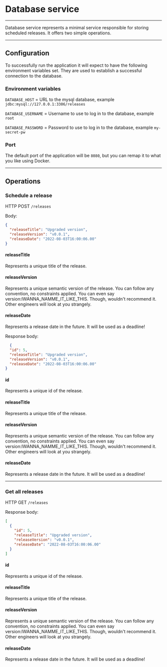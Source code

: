 # Database service

---

Database service represents a minimal service responsible for storing scheduled releases.
It offers two simple operations.

---

## Configuration

To successfully run the application it will expect to have the following
environment variables set. They are used to establish a successful connection to the database.

### Environment variables

`DATABASE_HOST` = URL to the mysql database, example `jdbc:mysql://127.0.0.1:3306/releases`

`DATABASE_USERNAME` = Username to use to log in to the database, example `root`

`DATABASE_PASSWORD` = Password to use to log in to the database, example `my-secret-pw`

### Port

The default port of the application will be `8080`, but you can remap it to what you like
using Docker.

---

## Operations

### Schedule a release

HTTP POST `/releases`

Body:

```json
{
  "releaseTitle": "Upgraded version",
  "releaseVersion": "v0.0.1",
  "releaseDate": "2022-08-03T16:00:06.00"
}
```

#### releaseTitle

Represents a unique title of the release.

#### releaseVersion

Represents a unique semantic version of the release. You can follow any convention, no
constraints applied. You can even say version:IWANNA_NAMME_IT_LIKE_THIS. Though,
wouldn't recommend it. Other engineers will look at you strangely.

#### releaseDate

Represents a release date in the future. It will be used as a deadline!

Response body:

```json
  {
  "id": 5,
  "releaseTitle": "Upgraded version",
  "releaseVersion": "v0.0.1",
  "releaseDate": "2022-08-03T16:00:06.00"
}
```

#### id

Represents a unique id of the release.

#### releaseTitle

Represents a unique title of the release.

#### releaseVersion

Represents a unique semantic version of the release. You can follow any convention, no
constraints applied. You can even say version:IWANNA_NAMME_IT_LIKE_THIS. Though,
wouldn't recommend it. Other engineers will look at you strangely.

#### releaseDate

Represents a release date in the future. It will be used as a deadline!

---

### Get all releases

HTTP GET `/releases`

Response body:

```json
[
  {
    "id": 5,
    "releaseTitle": "Upgraded version",
    "releaseVersion": "v0.0.1",
    "releaseDate": "2022-08-03T16:00:06.00"
  }
]
```

#### id

Represents a unique id of the release.

#### releaseTitle

Represents a unique title of the release.

#### releaseVersion

Represents a unique semantic version of the release. You can follow any convention, no
constraints applied. You can even say version:IWANNA_NAMME_IT_LIKE_THIS. Though,
wouldn't recommend it. Other engineers will look at you strangely.

#### releaseDate

Represents a release date in the future. It will be used as a deadline!
